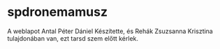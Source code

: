 # spdronemamusz
A weblapot Antal Péter Dániel Készítette, és Rehák Zsuzsanna Krisztina tulajdonában van, ezt tarsd szem előtt kérlek.